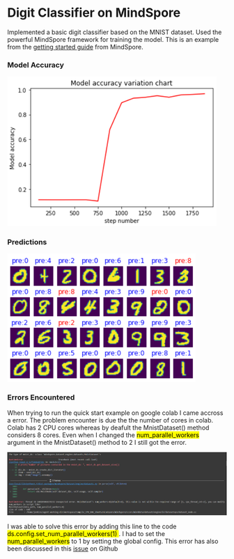 # Digit Classifier on MindSpore

Implemented a basic digit classifier based on the MNIST dataset. Used the powerful MindSpore framework for training the model. This is an example from the [getting started guide](https://www.mindspore.cn/tutorial/training/en/master/quick_start/quick_start.html) from MindSpore.

### Model Accuracy 

![image](https://github.com/OSSome01/MindSpore_digitClassifier/blob/master/images/model_accuracy.PNG)

### Predictions

![image](https://github.com/OSSome01/MindSpore_digitClassifier/blob/master/images/predictions.PNG)

### Errors Encountered

When trying to run the quick start example on google colab I came accross a error. The problem encounter is due the the number of cores in colab. Colab has 2 CPU cores whereas by deafult the MnistDataset() method considers 8 cores. Even when I changed the <mark>num_parallel_workers</mark> argument in the MnistDataset() method to 2 I still got the error.

![image](https://github.com/OSSome01/MindSpore_digitClassifier/blob/master/images/error.PNG)

I was able to solve this error by  adding this line to the code <mark> ds.config.set_num_parallel_workers(1) </mark>. I had to set the <mark>num_parallel_workers</mark> to 1 by setting the global config. This error has also been discussed in this [issue](https://github.com/mindspore-ai/mindspore/issues/134) on Github
